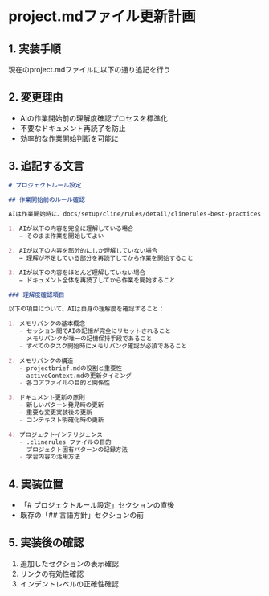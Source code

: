 # project.mdファイル更新計画

## 1. 実装手順

現在のproject.mdファイルに以下の通り追記を行う

## 2. 変更理由

- AIの作業開始前の理解度確認プロセスを標準化
- 不要なドキュメント再読了を防止
- 効率的な作業開始判断を可能に

## 3. 追記する文言

```markdown
# プロジェクトルール設定

## 作業開始前のルール確認

AIは作業開始時に、docs/setup/cline/rules/detail/clinerules-best-practices.mdの内容理解を以下の基準で確認すること：

1. AIが以下の内容を完全に理解している場合
   → そのまま作業を開始してよい

2. AIが以下の内容を部分的にしか理解していない場合
   → 理解が不足している部分を再読了してから作業を開始すること

3. AIが以下の内容をほとんど理解していない場合
   → ドキュメント全体を再読了してから作業を開始すること

### 理解度確認項目

以下の項目について、AIは自身の理解度を確認すること：

1. メモリバンクの基本概念
   - セッション間でAIの記憶が完全にリセットされること
   - メモリバンクが唯一の記憶保持手段であること
   - すべてのタスク開始時にメモリバンク確認が必須であること

2. メモリバンクの構造
   - projectbrief.mdの役割と重要性
   - activeContext.mdの更新タイミング
   - 各コアファイルの目的と関係性

3. ドキュメント更新の原則
   - 新しいパターン発見時の更新
   - 重要な変更実装後の更新
   - コンテキスト明確化時の更新

4. プロジェクトインテリジェンス
   - .clinerules ファイルの目的
   - プロジェクト固有パターンの記録方法
   - 学習内容の活用方法
```

## 4. 実装位置

- 「# プロジェクトルール設定」セクションの直後
- 既存の「## 言語方針」セクションの前

## 5. 実装後の確認

1. 追加したセクションの表示確認
2. リンクの有効性確認
3. インデントレベルの正確性確認